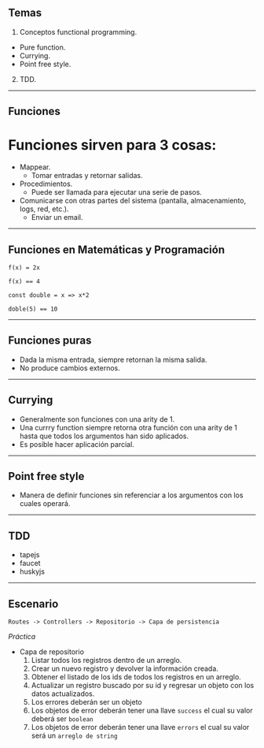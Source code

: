 
## Temas

1. Conceptos functional programming.
  + Pure function.
  + Currying.
  + Point free style.

2. TDD.

---

## Funciones

Funciones sirven para 3 cosas:
===

+ Mappear.
	- Tomar entradas y retornar salidas.
+ Procedimientos.
	- Puede ser llamada para ejecutar una serie de pasos.
+ Comunicarse con otras partes del sistema (pantalla, almacenamiento, logs, red, etc.).
	- Enviar un email.

---

## Funciones en Matemáticas y Programación

`f(x) = 2x`

`f(x) == 4`

`const double = x => x*2`

`doble(5) == 10`

---

## Funciones puras

+ Dada la misma entrada, siempre retornan la misma salida.
+ No produce cambios externos.

---

## Currying

+ Generalmente son funciones con una arity de 1.
+ Una currry function siempre retorna otra función con una arity de 1 hasta que todos los argumentos han sido aplicados.
+ Es posible hacer aplicación parcial.

---

## Point free style

+ Manera de definir funciones sin referenciar a los argumentos con los cuales operará.

---

## TDD

+ tapejs
+ faucet
+ huskyjs

---

## Escenario

`Routes -> Controllers -> Repositorio -> Capa de persistencia`

*Práctica*
+ Capa de repositorio
  1. Listar todos los registros dentro de un arreglo.
  2. Crear un nuevo registro y devolver la información creada.
  3. Obtener el listado de los ids de todos los registros en un arreglo.
  4. Actualizar un registro buscado por su id y regresar un objeto con los datos actualizados.
  5. Los errores deberán ser un objeto
  6. Los objetos de error deberán tener una llave `success` el cual su valor deberá ser `boolean`
  7. Los objetos de error deberán tener una llave `errors` el cual su valor será un `arreglo de string` 

